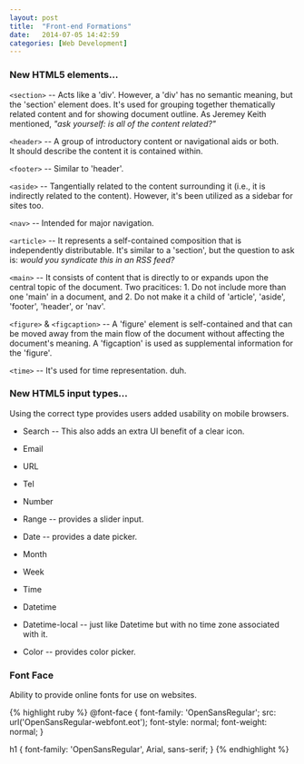 ```yaml
---
layout: post
title:  "Front-end Formations"
date:   2014-07-05 14:42:59
categories: [Web Development]
---
```


### New HTML5 elements...


`<section>` -- Acts like a 'div'.  However, a 'div' has no semantic meaning, 
but the 'section' element does.  It's used for grouping together thematically 
related content and for showing document outline.  As Jeremey Keith 
mentioned, *"ask yourself: is all of the content related?"*


`<header>` -- A group of introductory content or navigational aids or both.  
It should describe the content it is contained within.

`<footer>` -- Similar to 'header'.

`<aside>` -- Tangentially related to the content surrounding it (i.e., it is 
indirectly related to the content).  However, it's been utilized as a 
sidebar for sites too.

`<nav>` -- Intended for major navigation.

`<article>` -- It represents a self-contained composition that is independently
distributable.  It's similar to a 'section', but the question to ask is: *would 
you syndicate this in an RSS feed?*

`<main>` -- It consists of content that is directly to or expands upon the 
central topic of the document.  Two pracitices: 1. Do not include more than one 
'main' in a document, and 2. Do not make it a child of 'article', 'aside', 
'footer', 'header', or 'nav'.

`<figure>` &amp; `<figcaption>` -- A 'figure' element is self-contained and that
can be moved away from the main flow of the document without affecting the 
document's meaning.  A 'figcaption' is used as supplemental information for the 
'figure'.

`<time>` -- It's used for time representation. duh.



### New HTML5 input types...

Using the correct type provides users added usability on mobile browsers.

* Search -- This also adds an extra UI benefit of a clear icon.

* Email

* URL

* Tel

* Number

* Range -- provides a slider input.

* Date -- provides a date picker.

* Month

* Week

* Time

* Datetime

* Datetime-local -- just like Datetime but with no time zone associated with it.

* Color -- provides color picker.


### Font Face
Ability to provide online fonts for use on websites.


{% highlight ruby %}
@font-face {
  font-family: 'OpenSansRegular';
  src: url('OpenSansRegular-webfont.eot');
  font-style: normal;
  font-weight: normal;
}

h1 {
  font-family: 'OpenSansRegular', Arial, sans-serif;
}
{% endhighlight %}
